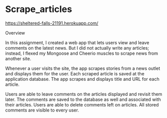 # Scrape_articles

https://sheltered-falls-21191.herokuapp.com/

Overview

In this assignment, I created a web app that lets users view and leave comments on the latest news. But I did not actually write any articles; instead, I flexed my Mongoose and Cheerio muscles to scrape news from another site.

Whenever a user visits the site, the app scrapes stories from a news outlet and displays them for the user. Each scraped article is saved at the application database. The app scrapes and displays title and URL for each article.

Users are able to leave comments on the articles displayed and revisit them later. The comments are saved to the database as well and associated with their articles. Users are able to delete comments left on articles. All stored comments are visible to every user.